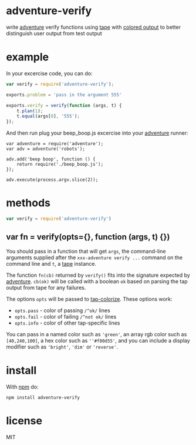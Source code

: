 # adventure-verify

write [adventure](https://npmjs.org/package/adventure)
verify functions using [tape](https://npmjs.org/package/tape)
with [colored output](https://npmjs.org/package/tap-colorize)
to better distinguish user output from test output

# example

In your excercise code, you can do:

``` js
var verify = require('adventure-verify');

exports.problem = 'pass in the argument 555'

exports.verify = verify(function (args, t) {
    t.plan(1);
    t.equal(args[0], '555');
});
```

And then run plug your beep_boop.js excercise into your
[adventure](https://npmjs.org/package/adventure) runner:

```
var adventure = require('adventure');
var adv = adventure('robots');

adv.add('beep boop', function () {
    return require('./beep_boop.js');
});

adv.execute(process.argv.slice(2));
```

# methods

``` js
var verify = require('adventure-verify')
```

## var fn = verify(opts={}, function (args, t) {})

You should pass in a function that will get `args`, the command-line arguments
supplied after the `xxx-adventure verify ...` command on the command line and
`t`, a [tape](https://npmjs.org/package/tape) instance.

The function `fn(cb)` returned by `verify()` fits into the signature expected by
[adventure](https://npmjs.org/package/adventure). `cb(ok)` will be called with a
boolean `ok` based on parsing the tap output from tape for any failures.

The options `opts` will be passed to
[tap-colorize](https://npmjs.org/package/tap-colorize).
These options work:

* `opts.pass` - color of passing `/^ok/` lines
* `opts.fail` - color of failing `/^not ok/` lines
* `opts.info` - color of other tap-specific lines

You can pass in a named color such as `'green'`, an array rgb color such as
`[40,240,100]`, a hex color such as `''#f00d55'`, and you can include a display
modifier such as `'bright'`, `'dim'` or `'reverse'`.

# install

With [npm](https://npmjs.org) do:

```
npm install adventure-verify
```

# license

MIT
